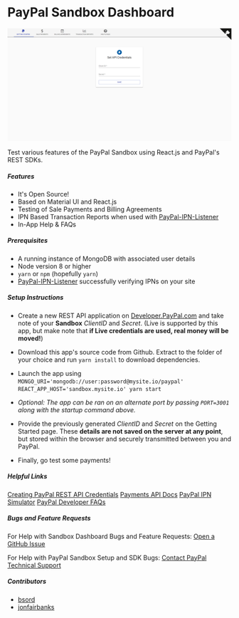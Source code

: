 # PayPal Sandbox Dashboard
![PayPal-Sandbox-Dashboard](https://raw.githubusercontent.com/Fairbanks-io/PayPal-Sandbox-Dashboard/master/paypal-sandbox-dashboard.png)

Test various features of the PayPal Sandbox using React.js and PayPal's REST SDKs.

##### Features
* It's Open Source!
* Based on Material UI and React.js
* Testing of Sale Payments and Billing Agreements
* IPN Based Transaction Reports when used with [PayPal-IPN-Listener](https://github.com/Fairbanks-io/PayPal-IPN-Listener)
* In-App Help & FAQs

##### Prerequisites
* A running instance of MongoDB with associated user details
* Node version 8 or higher
* `yarn` or `npm` (hopefully `yarn`)
* [PayPal-IPN-Listener](https://github.com/Fairbanks-io/PayPal-IPN-Listener) successfully verifying IPNs on your site

##### Setup Instructions
* Create a new REST API application on [Developer.PayPal.com](https://developer.paypal.com/) and take note of your **Sandbox** *ClientID* and *Secret*. (Live is supported by this app, but make note that **if Live credentials are used, real money will be moved!**)

* Download this app's source code from Github. Extract to the folder of your choice and run `yarn install` to download dependencies.

* Launch the app using `MONGO_URI='mongodb://user:password@mysite.io/paypal' REACT_APP_HOST='sandbox.mysite.io' yarn start`

* _Optional: The app can be ran on an alternate port by passing `PORT=3001` along with the startup command above._

* Provide the previously generated *ClientID* and *Secret* on the Getting Started page. These **details are not saved on the server at any point**, but stored within the browser and securely transmitted between you and PayPal.

* Finally, go test some payments!

##### Helpful Links
[Creating PayPal REST API Credentials](https://www.paypal.com/us/smarthelp/article/How-do-I-create-REST-API-credentials-ts1949)
[Payments API Docs](https://developer.paypal.com/docs/api/payments/v1/#payment_list)
[PayPal IPN Simulator](https://developer.paypal.com/developer/ipnSimulator/)
[PayPal Developer FAQs](https://developer.paypal.com/docs/faq/)

##### Bugs and Feature Requests
For Help with Sandbox Dashboard Bugs and Feature Requests: [Open a GitHub Issue](https://github.com/Fairbanks-io/PayPal-Sandbox-Dashboard/issues)

For Help with PayPal Sandbox Setup and SDK Bugs: [Contact PayPal Technical Support](https://www.paypal-techsupport.com/)

##### Contributors
* [bsord](https://github.com/bsord "bsord")
* [jonfairbanks](https://github.com/jonfairbanks "jonfairbanks")


